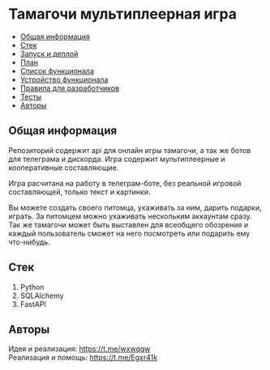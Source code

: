 # Тамагочи мультиплеерная игра

* [Общая информация](#Общая-информация)
* [Стек](#Стек)
* [Запуск и деплой](docs/deploy.md)
* [План](docs/plan.xlsx)
* [Список функционала](docs/functional.md)
* [Устройство функционала](docs/aboutCode.md)
* [Правила для разработчиков](docs/rules.md)
* [Тесты](docs/tests.md)
* [Авторы](#Авторы)

## Общая информация

Репозиторий содержит api для онлайн игры тамагочи, а так же ботов для телеграма и дискорда. Игра содержит мультиплеерные и кооперативные составляющие.

Игра расчитана на работу в телеграм-боте, без реальной игровой составляющей, только текст и картинки.

Вы можете создать своего питомца, ухаживать за ним, дарить подарки, играть. За питомцем можно ухаживать нескольким аккаунтам сразу. Так же тамагочи может быть выставлен для всеобщего обозрения и каждый пользователь сможет на него посмотреть или подарить ему что-нибудь.

## Стек

1. Python
2. SQLAlchemy
3. FastAPI

## Авторы

Идея и реализация: https://t.me/wxwqqw  
Реализация и помощь: https://t.me/Egxr41k
